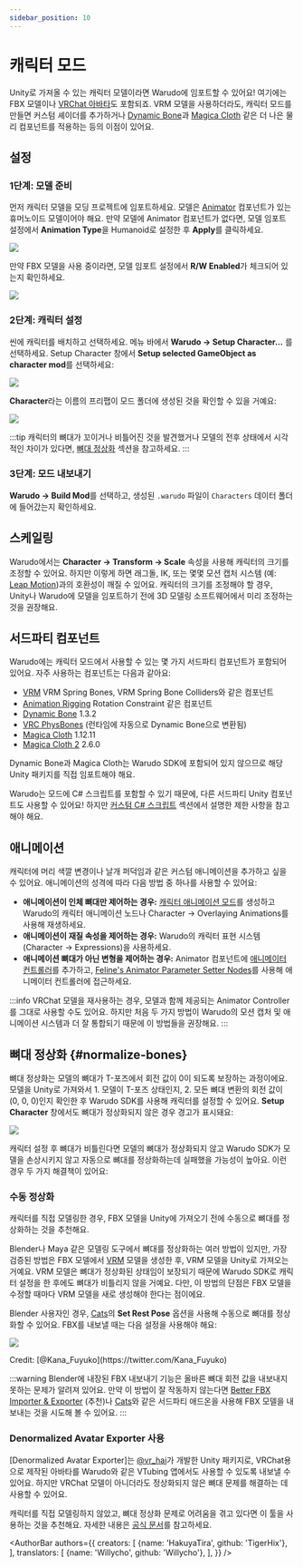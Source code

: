 ```yaml
---
sidebar_position: 10
---
```


# 캐릭터 모드

Unity로 가져올 수 있는 캐릭터 모델이라면 Warudo에 임포트할 수 있어요! 여기에는 FBX 모델이나 [VRChat 아바타](https://booth.pm/en/search/avatar?tags%5B%5D=3D+Character)도 포함되죠. VRM 모델을 사용하더라도, 캐릭터 모드를 만들면 커스텀 셰이더를 추가하거나 [Dynamic Bone](https://assetstore.unity.com/packages/tools/animation/dynamic-bone-16743)과 [Magica Cloth](https://assetstore.unity.com/packages/tools/physics/magica-cloth-160144) 같은 더 나은 물리 컴포넌트를 적용하는 등의 이점이 있어요.

## 설정

### 1단계: 모델 준비

먼저 캐릭터 모델을 모딩 프로젝트에 임포트하세요. 모델은 [Animator](https://docs.unity3d.com/ScriptReference/Animator.html) 컴포넌트가 있는 휴머노이드 모델이어야 해요. 만약 모델에 Animator 컴포넌트가 없다면, 모델 임포트 설정에서 **Animation Type**을 Humanoid로 설정한 후 **Apply**를 클릭하세요.

![](/doc-img/en-character-mod-1.webp)

만약 FBX 모델을 사용 중이라면, 모델 임포트 설정에서 **R/W Enabled**가 체크되어 있는지 확인하세요.

![](/doc-img/en-character-mod-2.webp)

### 2단계: 캐릭터 설정

씬에 캐릭터를 배치하고 선택하세요. 메뉴 바에서 **Warudo → Setup Character...** 를 선택하세요. Setup Character 창에서 **Setup selected GameObject as character mod**를 선택하세요:

![](/doc-img/en-character-mod-3.webp)

**Character**라는 이름의 프리팹이 모드 폴더에 생성된 것을 확인할 수 있을 거예요:

![](/doc-img/en-character-mod-4.webp)

:::tip
캐릭터의 뼈대가 꼬이거나 비틀어진 것을 발견했거나 모델의 전후 상태에서 시각적인 차이가 있다면, [뼈대 정상화](#normalize-bones) 섹션을 참고하세요.
:::

### 3단계: 모드 내보내기

**Warudo → Build Mod**를 선택하고, 생성된 `.warudo` 파일이 `Characters` 데이터 폴더에 들어갔는지 확인하세요.

## 스케일링

Warudo에서는 **Character → Transform → Scale** 속성을 사용해 캐릭터의 크기를 조정할 수 있어요. 하지만 이렇게 하면 래그돌, IK, 또는 몇몇 모션 캡처 시스템 (예: [Leap Motion](../mocap/leap-motion))과의 호환성이 깨질 수 있어요. 캐릭터의 크기를 조정해야 할 경우, Unity나 Warudo에 모델을 임포트하기 전에 3D 모델링 소프트웨어에서 미리 조정하는 것을 권장해요.

## 서드파티 컴포넌트

Warudo에는 캐릭터 모드에서 사용할 수 있는 몇 가지 서드파티 컴포넌트가 포함되어 있어요. 자주 사용하는 컴포넌트는 다음과 같아요:

* [VRM](https://vrm.dev/en/univrm/) VRM Spring Bones, VRM Spring Bone Colliders와 같은 컴포넌트
* [Animation Rigging](https://docs.unity3d.com/Packages/com.unity.animation.rigging@latest) Rotation Constraint 같은 컴포넌트
* [Dynamic Bone](https://assetstore.unity.com/packages/tools/animation/dynamic-bone-16743) 1.3.2
* [VRC PhysBones](https://docs.vrchat.com/docs/physbones) (런타임에 자동으로 Dynamic Bone으로 변환됨)
* [Magica Cloth](https://assetstore.unity.com/packages/tools/physics/magica-cloth-160144) 1.12.11
* [Magica Cloth 2](https://assetstore.unity.com/packages/tools/physics/magica-cloth-2-242307) 2.6.0

Dynamic Bone과 Magica Cloth는 Warudo SDK에 포함되어 있지 않으므로 해당 Unity 패키지를 직접 임포트해야 해요.

Warudo는 모드에 C# 스크립트를 포함할 수 있기 때문에, 다른 서드파티 Unity 컴포넌트도 사용할 수 있어요! 하지만 [커스텀 C# 스크립트](mod-sdk#custom-scripts) 섹션에서 설명한 제한 사항을 참고해야 해요.

## 애니메이션

캐릭터에 머리 색깔 변경이나 날개 퍼덕임과 같은 커스텀 애니메이션을 추가하고 싶을 수 있어요. 애니메이션의 성격에 따라 다음 방법 중 하나를 사용할 수 있어요:

* **애니메이션이 인체 뼈대만 제어하는 경우:** [캐릭터 애니메이션 모드](character-animation-mod)를 생성하고 Warudo의 캐릭터 애니메이션 노드나 Character → Overlaying Animations를 사용해 재생하세요.
* **애니메이션이 재질 속성을 제어하는 경우:** Warudo의 캐릭터 표현 시스템 (Character → Expressions)을 사용하세요.
* **애니메이션 뼈대가 아닌 변형을 제어하는 경우:** Animator 컴포넌트에 [애니메이터 컨트롤러](https://docs.unity3d.com/kr/current/Manual/class-AnimatorController.html)를 추가하고, [Feline's Animator Parameter Setter Nodes](https://steamcommunity.com/sharedfiles/filedetails/?id=3005732826&searchtext=animator+)를 사용해 애니메이터 컨트롤러에 접근하세요.

:::info
VRChat 모델을 재사용하는 경우, 모델과 함께 제공되는 Animator Controller를 그대로 사용할 수도 있어요. 하지만 처음 두 가지 방법이 Warudo의 모션 캡처 및 애니메이션 시스템과 더 잘 통합되기 때문에 이 방법들을 권장해요.
:::

## 뼈대 정상화 {#normalize-bones}

뼈대 정상화는 모델의 뼈대가 T-포즈에서 회전 값이 0이 되도록 보장하는 과정이에요. 모델을 Unity로 가져와서 1. 모델이 T-포즈 상태인지, 2. 모든 뼈대 변환의 회전 값이 (0, 0, 0)인지 확인한 후 Warudo SDK를 사용해 캐릭터를 설정할 수 있어요. **Setup Character** 창에서도 뼈대가 정상화되지 않은 경우 경고가 표시돼요:

![](/doc-img/en-mod-11.png)

캐릭터 설정 후 뼈대가 비틀린다면 모델의 뼈대가 정상화되지 않고 Warudo SDK가 모델을 손상시키지 않고 자동으로 뼈대를 정상화하는데 실패했을 가능성이 높아요. 이런 경우 두 가지 해결책이 있어요:

### 수동 정상화

캐릭터를 직접 모델링한 경우, FBX 모델을 Unity에 가져오기 전에 수동으로 뼈대를 정상화하는 것을 추천해요.

Blender나 Maya 같은 모델링 도구에서 뼈대를 정상화하는 여러 방법이 있지만, 가장 검증된 방법은 FBX 모델에서 [VRM](https://vrm.dev/en/univrm/) 모델을 생성한 후, VRM 모델을 Unity로 가져오는 거예요. VRM 모델은 뼈대가 정상화된 상태임이 보장되기 때문에 Warudo SDK로 캐릭터 설정을 한 후에도 뼈대가 비틀리지 않을 거예요. 다만, 이 방법의 단점은 FBX 모델을 수정할 때마다 VRM 모델을 새로 생성해야 한다는 점이에요.

Blender 사용자인 경우, [Cats](https://github.com/absolute-quantum/cats-blender-plugin)의 **Set Rest Pose** 옵션을 사용해 수동으로 뼈대를 정상화할 수 있어요. FBX를 내보낼 때는 다음 설정을 사용해야 해요:

![](/doc-img/en-mod-15.png)
<p class="img-desc">Credit: [@Kana_Fuyuko](https://twitter.com/Kana_Fuyuko)</p>

:::warning
Blender에 내장된 FBX 내보내기 기능은 올바른 뼈대 회전 값을 내보내지 못하는 문제가 알려져 있어요. 만약 이 방법이 잘 작동하지 않는다면 [Better FBX Importer & Exporter](https://blendermarket.com/products/better-fbx-importer--exporter) (추천)나 [Cats](https://github.com/absolute-quantum/cats-blender-plugin)와 같은 서드파티 애드온을 사용해 FBX 모델을 내보내는 것을 시도해 볼 수 있어요.
:::

### Denormalized Avatar Exporter 사용

[Denormalized Avatar Exporter]는 [@vr_hai](https://x.com/vr_hai)가 개발한 Unity 패키지로, VRChat용으로 제작된 아바타를 Warudo와 같은 VTubing 앱에서도 사용할 수 있도록 내보낼 수 있어요. 하지만 VRChat 모델이 아니더라도 정상화되지 않은 뼈대 문제를 해결하는 데 사용할 수 있어요.

캐릭터를 직접 모델링하지 않았고, 뼈대 정상화 문제로 어려움을 겪고 있다면 이 툴을 사용하는 것을 추천해요. 자세한 내용은 [공식 문서](https://docs.hai-vr.dev/docs/products/denormalized-avatar-exporter#usage-in-warudo)를 참고하세요.

<AuthorBar authors={{
  creators: [
    {name: 'HakuyaTira', github: 'TigerHix'},
  ],
  translators: [
    {name: 'Willycho', github: 'Willycho'},
  ],
}} />
